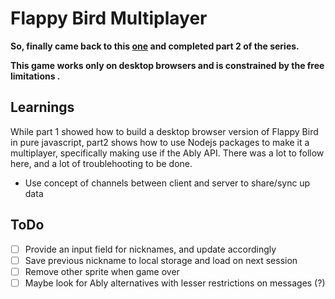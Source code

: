# Flappy Bird Multiplayer
**So, finally came back to this [one](https://www.youtube.com/watch?v=gxHcW84izz0&t=201s) and completed part 2 of the series.**

**This game works only on desktop browsers and is constrained by the free limitations .**
## Learnings
While part 1 showed how to build a desktop browser version of Flappy Bird in pure javascript, part2 shows how to use Nodejs packages to make it a multiplayer, specifically making use if the Ably API. There was a lot to follow here, and a lot of troublehooting to be done.
- Use concept of channels between client and server to share/sync up data


## ToDo
- [ ] Provide an input field for nicknames, and update accordingly
- [ ] Save previous nickname to local storage and load on next session
- [ ] Remove other sprite when game over
- [ ] Maybe look for Ably alternatives with lesser restrictions on messages (?)